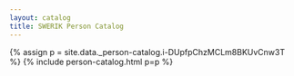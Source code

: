 ```yaml
---
layout: catalog
title: SWERIK Person Catalog
---
```

{% assign p = site.data._person-catalog.i-DUpfpChzMCLm8BKUvCnw3T %}
{% include person-catalog.html p=p %}

